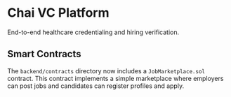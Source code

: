 # Chai VC Platform

End-to-end healthcare credentialing and hiring verification.

## Smart Contracts

The `backend/contracts` directory now includes a `JobMarketplace.sol` contract. This contract implements a simple marketplace where employers can post jobs and candidates can register profiles and apply.
